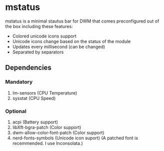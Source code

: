 # mstatus
mstatus is a minimal stautus bar for DWM that comes preconfigured out of the box including these features:
* Colored unicode icons support
* Unicode icons change based on the status of the module
* Updates every millisecond (can be changed)
* Separated by separators

## Dependencies
### Mandatory
1. lm-sensors (CPU Temperature)
1. sysstat (CPU Speed)
### Optional
1. acpi (Battery support)
1. libXft-bgra-patch (Color support)
1. dwm-allow-color-font-patch (Color support) 
1. nerd-fonts-symbols (Unicode icon suport) (A patched font is recemmended. I use Inconsolata.)
